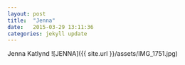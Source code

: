 ```yaml
---
layout: post
title:  "Jenna"
date:   2015-03-29 13:11:36
categories: jekyll update
---
```

  Jenna Katlynd
  ![JENNA]({{ site.url }}/assets/IMG_1751.jpg)
